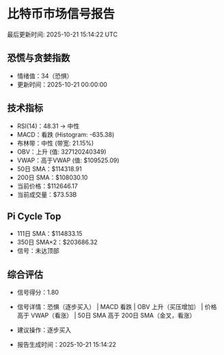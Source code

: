 # 比特币市场信号报告

最后更新时间: 2025-10-21 15:14:22 UTC

## 恐慌与贪婪指数
- 情绪值：34（恐惧）
- 更新时间：2025-10-21 00:00:00

## 技术指标
- RSI(14)：48.31 → 中性
- MACD：看跌 (Histogram: -635.38)
- 布林带：中性 (带宽: 21.15%)
- OBV：上升 (值: 327120240349)
- VWAP：高于VWAP (值: $109525.09)
- 50日 SMA：$114318.91
- 200日 SMA：$108030.10
- 当前价格：$112646.17
- 当前成交量：$73.53B

## Pi Cycle Top
- 111日 SMA：$114833.15
- 350日 SMA×2：$203686.32
- 信号：未达顶部

## 综合评估
- 信号得分：1.80
- 信号详情：恐惧（逐步买入） | MACD 看跌 | OBV 上升（买压增加） | 价格高于 VWAP（看涨） | 50日 SMA 高于 200日 SMA（金叉，看涨）
- 建议操作：逐步买入

- 报告生成时间：2025-10-21 15:14:22